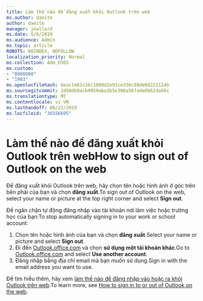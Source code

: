 ```yaml
---
title: Làm thế nào để đăng xuất khỏi Outlook trên web
ms.author: daeite
author: daeite
manager: joallard
ms.date: 5/6/2019
ms.audience: Admin
ms.topic: article
ROBOTS: NOINDEX, NOFOLLOW
localization_priority: Normal
ms.collection: Adm_O365
ms.custom:
- "8000008"
- "1993"
ms.openlocfilehash: 6eac1462c26c1889d2e91ce336c88de0d221124b
ms.sourcegitcommit: 1d98db8acb9959aba3b5e308a567ade6b62da56c
ms.translationtype: MT
ms.contentlocale: vi-VN
ms.lasthandoff: 08/22/2019
ms.locfileid: "36556695"
---
```

# <a name="how-to-sign-out-of-outlook-on-the-web"></a><span data-ttu-id="4353c-102">Làm thế nào để đăng xuất khỏi Outlook trên web</span><span class="sxs-lookup"><span data-stu-id="4353c-102">How to sign out of Outlook on the web</span></span>

<span data-ttu-id="4353c-103">Để đăng xuất khỏi Outlook trên web, hãy chọn tên hoặc hình ảnh ở góc trên bên phải của bạn và chọn **đăng xuất**.</span><span class="sxs-lookup"><span data-stu-id="4353c-103">To sign out of Outlook on the web, select your name or picture at the top right corner and select **Sign out**.</span></span>

<span data-ttu-id="4353c-104">Để ngăn chặn tự động đăng nhập vào tài khoản nơi làm việc hoặc trường học của bạn:</span><span class="sxs-lookup"><span data-stu-id="4353c-104">To stop automatically signing in to your work or school account:</span></span>

1. <span data-ttu-id="4353c-105">Chọn tên hoặc hình ảnh của bạn và chọn **đăng xuất**.</span><span class="sxs-lookup"><span data-stu-id="4353c-105">Select your name or picture and select **Sign out**.</span></span>
1. <span data-ttu-id="4353c-106">Đi đến [Outlook.office.com](https://outlook.office.com/) và chọn **sử dụng một tài khoản khác**.</span><span class="sxs-lookup"><span data-stu-id="4353c-106">Go to [Outlook.office.com](https://outlook.office.com/) and select **Use another account**.</span></span>
1. <span data-ttu-id="4353c-107">Đăng nhập bằng địa chỉ email mà bạn muốn sử dụng.</span><span class="sxs-lookup"><span data-stu-id="4353c-107">Sign in with the email address you want to use.</span></span>

<span data-ttu-id="4353c-108">Để tìm hiểu thêm, hãy xem [làm thế nào để đăng nhập vào hoặc ra khỏi Outlook trên web](https://support.office.com/article/763fab4d-0138-4814-b450-37fc286bcb79).</span><span class="sxs-lookup"><span data-stu-id="4353c-108">To learn more, see [How to sign in to or out of Outlook on the web](https://support.office.com/article/763fab4d-0138-4814-b450-37fc286bcb79).</span></span>